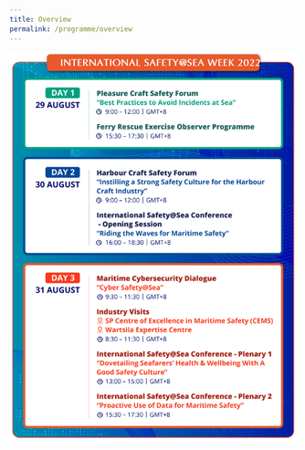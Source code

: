 ```yaml
---
title: Overview
permalink: /programme/overview
---
```

![2022-Programme](/images/PROGRAMME_V5-01.png)